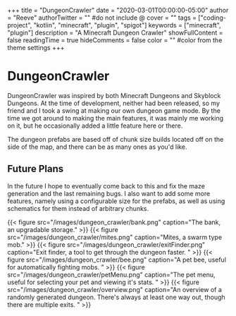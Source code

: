 +++
title = "DungeonCrawler"
date = "2020-03-01T00:00:00-05:00"
author = "Reeve"
authorTwitter = "" #do not include @
cover = ""
tags = ["coding-project", "kotlin", "minecraft", "plugin", "spigot"]
keywords = ["minecraft", "plugin"]
description = "A Minecraft Dungeon Crawler"
showFullContent = false
readingTime = true
hideComments = false
color = "" #color from the theme settings
+++

# DungeonCrawler

DungeonCrawler was inspired by both Minecraft Dungeons and Skyblock Dungeons. At the time of development, neither had been released, so my friend and I took a swing at making our own dungeon game mode. By the time we got around to making the main features, it was mainly me working on it, but he occasionally added a little feature here or there.

The dungeon prefabs are based off of chunk size builds located off on the side of the map, and there can be as many ones as you'd like.

## Future Plans

In the future I hope to eventually come back to this and fix the maze generation and the last remaining bugs.
I also want to add some more features, namely using a configurable size for the prefabs, as well as using schematics for them instead of arbitrary chunks.

{{< figure src="/images/dungeon_crawler/bank.png" caption="The bank, an upgradable storage." >}}
{{< figure src="/images/dungeon_crawler/mites.png" caption="Mites, a swarm type mob." >}}
{{< figure src="/images/dungeon_crawler/exitFinder.png" caption="Exit finder, a tool to get through the dungeon faster. " >}}
{{< figure src="/images/dungeon_crawler/bee.png" caption="A pet bee, useful for automatically fighting mobs. " >}}
{{< figure src="/images/dungeon_crawler/petMenu.png" caption="The pet menu, useful for selecting your pet and viewing it's stats. " >}}
{{< figure src="/images/dungeon_crawler/overview.png" caption="An overview of a randomly generated dungeon. There's always at least one way out, though there are multiple exits.  " >}}